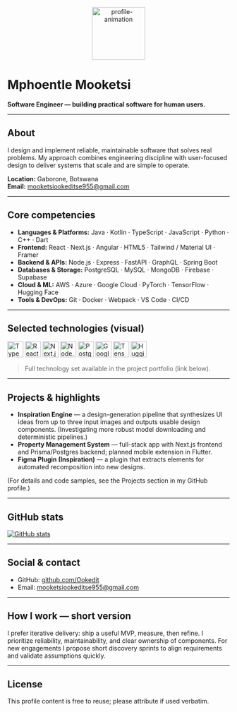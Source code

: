 <!-- Header -->
<p align="center">
  <img alt="profile-animation" src="https://user-images.githubusercontent.com/18350557/176309783-0785949b-9127-417c-8b55-ab5a4333674e.gif" width="120" />
</p>

# Mphoentle Mooketsi
**Software Engineer — building practical software for human users.**

---

## About
I design and implement reliable, maintainable software that solves real problems. My approach combines engineering discipline with user-focused design to deliver systems that scale and are simple to operate.

**Location:** Gaborone, Botswana  
**Email:** [mooketsiookeditse955@gmail.com](mailto:mooketsiookeditse955@gmail.com)

---

## Core competencies
- **Languages & Platforms:** Java · Kotlin · TypeScript · JavaScript · Python · C++ · Dart  
- **Frontend:** React · Next.js · Angular · HTML5 · Tailwind / Material UI · Framer  
- **Backend & APIs:** Node.js · Express · FastAPI · GraphQL · Spring Boot  
- **Databases & Storage:** PostgreSQL · MySQL · MongoDB · Firebase · Supabase  
- **Cloud & ML:** AWS · Azure · Google Cloud · PyTorch · TensorFlow · Hugging Face  
- **Tools & DevOps:** Git · Docker · Webpack · VS Code · CI/CD

---

## Selected technologies (visual)
<p align="left">
  <a href="https://www.typescriptlang.org/" target="_blank" rel="noreferrer"><img src="https://raw.githubusercontent.com/danielcranney/readme-generator/main/public/icons/skills/typescript-colored.svg" alt="TypeScript" width="36" height="36" /></a>
  <a href="https://reactjs.org/" target="_blank" rel="noreferrer"><img src="https://raw.githubusercontent.com/danielcranney/readme-generator/main/public/icons/skills/react-colored.svg" alt="React" width="36" height="36" /></a>
  <a href="https://nextjs.org/docs" target="_blank" rel="noreferrer"><img src="https://raw.githubusercontent.com/danielcranney/readme-generator/main/public/icons/skills/nextjs-colored-dark.svg" alt="Next.js" width="36" height="36" /></a>
  <a href="https://nodejs.org/en/" target="_blank" rel="noreferrer"><img src="https://raw.githubusercontent.com/danielcranney/readme-generator/main/public/icons/skills/nodejs-colored.svg" alt="Node.js" width="36" height="36" /></a>
  <a href="https://www.postgresql.org/" target="_blank" rel="noreferrer"><img src="https://raw.githubusercontent.com/danielcranney/readme-generator/main/public/icons/skills/postgresql-colored.svg" alt="PostgreSQL" width="36" height="36" /></a>
  <a href="https://cloud.google.com/" target="_blank" rel="noreferrer"><img src="https://raw.githubusercontent.com/danielcranney/readme-generator/main/public/icons/skills/googlecloud-colored.svg" alt="Google Cloud" width="36" height="36" /></a>
  <a href="https://www.tensorflow.org/" target="_blank" rel="noreferrer"><img src="https://raw.githubusercontent.com/danielcranney/readme-generator/main/public/icons/skills/tensorflow-colored.svg" alt="TensorFlow" width="36" height="36" /></a>
  <a href="https://huggingface.co/" target="_blank" rel="noreferrer"><img src="https://raw.githubusercontent.com/danielcranney/readme-generator/main/public/icons/skills/huggingface-colored-dark.svg" alt="Hugging Face" width="36" height="36" /></a>
</p>

> Full technology set available in the project portfolio (link below).

---

## Projects & highlights
- **Inspiration Engine** — a design-generation pipeline that synthesizes UI ideas from up to three input images and outputs usable design components. (Investigating more robust model downloading and deterministic pipelines.)
- **Property Management System** — full-stack app with Next.js frontend and Prisma/Postgres backend; planned mobile extension in Flutter.
- **Figma Plugin (Inspiration)** — a plugin that extracts elements for automated recomposition into new designs.

(For details and code samples, see the Projects section in my GitHub profile.)

---

## GitHub stats
<a href="https://github.com/Ookedit"><img src="https://github-readme-stats.vercel.app/api?username=Ookedit&show_icons=true&count_private=true&hide_border=true" alt="GitHub stats" /></a>

---

## Social & contact
- GitHub: [github.com/Ookedit](https://github.com/Ookedit)  
- Email: [mooketsiookeditse955@gmail.com](mailto:mooketsiookeditse955@gmail.com)

---

## How I work — short version
I prefer iterative delivery: ship a useful MVP, measure, then refine. I prioritize reliability, maintainability, and clear ownership of components. For new engagements I propose short discovery sprints to align requirements and validate assumptions quickly.

---

## License
This profile content is free to reuse; please attribute if used verbatim.
